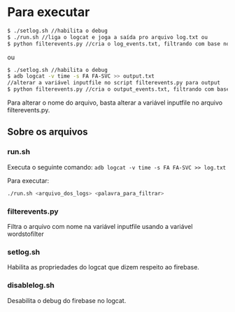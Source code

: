 # Para executar

```sh
$ ./setlog.sh //habilita o debug
$ ./run.sh //liga o logcat e joga a saída pro arquivo log.txt ou 
$ python filterevents.py //cria o log_events.txt, filtrando com base no "Logging event (FE)"
```
ou

```sh
$ ./setlog.sh //habilita o debug
$ adb logcat -v time -s FA FA-SVC >> output.txt 
//alterar a variável inputfile no script filterevents.py para output
$ python filterevents.py //cria o output_events.txt, filtrando com base no "Logging event (FE)"
```

Para alterar o nome do arquivo, basta alterar a variável inputfile no arquivo filterevents.py.

## Sobre os arquivos

### run.sh 
Executa o seguinte comando: 
`adb logcat -v time -s FA FA-SVC >> log.txt`

Para executar:
```sh
./run.sh <arquivo_dos_logs> <palavra_para_filtrar>
```

### filterevents.py 
Filtra o arquivo com nome na variável inputfile usando a variável wordstofilter

### setlog.sh
Habilita as propriedades do logcat que dizem respeito ao firebase.

### disablelog.sh
Desabilita o debug do firebase no logcat.
